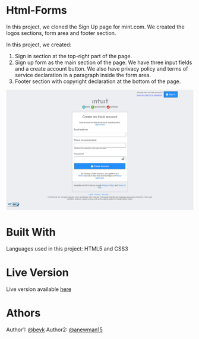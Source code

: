 # Html-Forms
In this project, we cloned the Sign Up page for mint.com. We created the logos sections, form area and footer section.

In this project, we created:

1. Sign in section at the top-right part of the page.
2. Sign up form as the main section of the page. We have three input fields and a create account button. We also have privacy policy and terms of service declaration in a paragraph inside the form area.
3. Footer section with copyright declaration at the bottom of the page.

![App screenshot](./images/mint-screenshot.png)

# Built With
Languages used in this project: HTML5 and CSS3

# Live Version
Live version available [here](https://rawcdn.githack.com/beyk/Html-Forms/425773cb56f2471ff0b6ac64be5a671d517ffb63/mint-signup-form.html)

# Athors
Author1: [@beyk](https://github.com/beyk)
Author2: [@anewman15](https://github.com/anewman15)